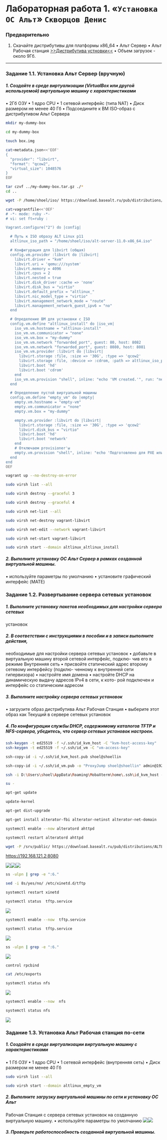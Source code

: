 # Лабораторная работа 1. «`Установка ОС Альт`» `Скворцов Денис`
### Предварительно
1. Скачайте дистрибутивы для платформы x86_64
• Альт Сервер
• Альт Рабочая станция
[>>Дистрибутива устновки<<](https://getalt.org)
• Объем загрузок - около 9Гб.
----
### Задание 1.1. Установка Альт Сервер (вручную)
##### 1. Создайте в среде виртуализации (VirtualBox или другой используемой) виртуальную машину с характеристиками
• 2Гб ОЗУ
• 1 ядро CPU
• 1 сетевой интерфейс (типа NAT)
• Диск размером не менее 40 Гб
• Подсоедините к ВМ ISO-образ с дистрибутивом Альт Сервера

```bash
mkdir my-dummy-box

cd my-dummy-box

touch box.img

cat>metadata.json<<'EOF'
{
  "provider": "libvirt",
  "format": "qcow2",
  "virtual_size": 1048576
}
EOF

tar czvf ../my-dummy-box.tar.gz ./*
cd ..

wget -P /home/shoel/iso/ https://download.basealt.ru/pub/distributions/ALTLinux/p11/images/server/x86_64/alt-server-11.0-x86_64.iso

cat>vagrantfile<<'OEF'
# -*- mode: ruby -*-
# vi: set ft=ruby :

Vagrant.configure("2") do |config|

  # Путь к ISO образу ALT Linux p11
  altlinux_iso_path = "/home/shoel/iso/alt-server-11.0-x86_64.iso"

  # Конфигурация для libvirt (общая)
  config.vm.provider :libvirt do |libvirt|
    libvirt.driver = "kvm"
    libvirt.uri = 'qemu:///system'
    libvirt.memory = 4096
    libvirt.cpus = 2
    libvirt.nested = true
    libvirt.disk_driver :cache => 'none'
    libvirt.disk_bus = "virtio"
    libvirt.default_prefix = "altlinux_"
    libvirt.nic_model_type = "virtio"
    libvirt.management_network_mode = "route"
    libvirt.management_network_guest_ipv6 = "no"
  end

  # Определение ВМ для установки с ISO
  config.vm.define "altlinux_install" do |iso_vm|
    iso_vm.vm.hostname = "altlinux-install"
    iso_vm.vm.communicator = "none"
    iso_vm.vm.box = "my-dummy"
    iso_vm.vm.network "forwarded_port", guest: 80, host: 8082
    iso_vm.vm.network "forwarded_port", guest: 8080, host: 8081
    iso_vm.vm.provider :libvirt do |libvirt|
      libvirt.storage :file, :size => '30G', :type => 'qcow2'
      libvirt.storage :file, :device => :cdrom, :path => altlinux_iso_path
      libvirt.boot 'hd'
      libvirt.boot 'cdrom'
    end
    iso_vm.vm.provision "shell", inline: "echo 'VM created.'", run: "never"
  end

  # Определение пустой виртуальной машины
  config.vm.define "empty_vm" do |empty|
    empty.vm.hostname = "empty-vm"
    empty.vm.communicator = "none"
    empty.vm.box = "my-dummy"

    empty.vm.provider :libvirt do |libvirt|
      libvirt.storage :file, :size => '30G', :type => 'qcow2'
      libvirt.disk_bus = "virtio"
      libvirt.boot 'hd'
      libvirt.boot 'network'
    end
    # Отключаем provisioner'ы
    empty.vm.provision "shell", inline: "echo 'Подготовлено для PXE или ручной установки ОС.'", run: "never"
  end
end
OEF

vagrant up --no-destroy-on-error

sudo virsh list --all

sudo virsh destroy --graceful 3

sudo virsh destroy --graceful 4

sudo virsh net-list --all

sudo virsh net-destroy vagrant-libvirt

sudo virsh net-edit --network vagrant-libvirt

sudo virsh net-start vagrant-libvirt

sudo virsh start --domain altlinux_altlinux_install
```

##### 2. Выполните установку ОС Альт Сервер в рамках созданной виртуальной машины.
• используйте параметры по умолчанию
• установите графический интерфейс (MATE)
### Задание 1.2. Развертывание сервера сетевых установок
##### 1. Выполните установку пакетов необходимых для настройки сервера сетевых
установок
##### 2. В соответствии с инструкциями в пособии и в записи выполните действия,
необходимые для настройки сервера сетевых установок
• добавьте в виртуальную машину второй сетевой интерфейс, подклю-
чив его в режиме Внутренняя сеть
• присвойте статический адрес второму сетевому интерфейсу (подклю-
ченному к внутренней сети гипервизора)
• настройте имя домена
• настройте DHCP на динамическую выдачу адресов IPv4 в сети, к кото-
рой подключен и интерфейс со статическим адресом
##### 3. Выполните настройку сервера сетевых установок
• загрузите образ дистрибутива Альт Рабочая Станция
• выберите этот образ как Текущий в сервере сетевых установок
##### 4. По конфигурации службы DHCP, содержимому каталогов TFTP и NFS-сервера, убедитесь, что сервер сетевых установок настроен.

```bash
ssh-keygen -t ed25519 -f ~/.ssh/id_kvm_host -C "kvm-host-access-key"
ssh-keygen -t ed25519 -f ~/.ssh/id_vm -C "vm-access-key"

ssh-copy-id -i ~/.ssh/id_kvm_host.pub shoel@shoellin

ssh-copy-id -i ~/.ssh/id_vm.pub -o "ProxyJump shoel@shoellin" admin@192.168.121.2

ssh -i D:\Users\shoel\AppData\Roaming\MobaXterm\home\.ssh\id_kvm_host -o "ProxyJump shoel@shoellin" -i D:\Users\shoel\AppData\Roaming\MobaXterm\home\.ssh\id_vm admin@192.168.121.2

su -

apt-get update

update-kernel

apt-get dist-upgrade

apt-get install alterator-fbi alterator-netinst alterator-net-domain

systemctl enable --now alteratord ahttpd

systemctl restart alteratord ahttpd

wget -P /srv/public/ https://download.basealt.ru/pub/distributions/ALTLinux/p11/images/workstation/x86_64/alt-workstation-11.1-x86_64.iso
```
https://192.168.121.2:8080

![](img/1.png)![](img/2.png)![](img/3.png)


```bash
ss -ulpn | grep -e ":6."

sed -i 8s/yes/no/ /etc/xinetd.d/tftp 

systemctl restart xinetd

systemctl status  tftp.service
```
![](img/3_1.png)

```bash
systemctl enable --now  tftp.service

systemctl status  tftp.service
```
![](img/3_2.png)

```bash
ss -ulpn | grep -e ":6."
```

![](img/4.png)
```bash
control rpcbind

cat /etc/exports

systemctl status nfs
```
![](img/5.png)

```bash
systemctl enable --now  nfs

systemctl status nfs
```
![](img/6.png)

### Задание 1.3. Установка Альт Рабочая станция по-сети
##### 1. Создайте в среде виртуализации виртуальную машину с характеристиками
• 1 Гб ОЗУ
• 1 ядро CPU
• 1 сетевой интерфейс (внутренняя сеть)
• Диск размером не менее 40 Гб

```bash
sudo virsh list --all

sudo virsh start --domain altlinux_empty_vm
```
##### 2. Выполните загрузку виртуальной машины по сети и установку ОС Альт
Рабочая Станция с сервера сетевых установок на созданную виртуальную
машину.
• используйте параметры по умолчанию
![](img/7.png)![](img/8.png)

##### 3. Проверьте работоспособность созданной виртуальной машины.

